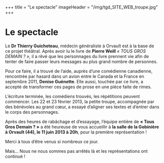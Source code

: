 +++
title = "Le spectacle"
imageHeader = "/img/tgd_SITE_WEB_troupe.jpg"
+++

# Le spectacle 

Le **Dr Thierry Guicheteau**, médecin généraliste à Orvault est à la base de ce projet théâtral. Après avoir lu le livre de **Pierre Weill** *« TOUS GROS DEMAIN ? »*, il a rêvé que les personnages du livre prennent vie afin de tenter de faire passer leurs messages au plus grand nombre de personnes.

Pour ce faire, il a trouvé de l’aide, auprès d’une comédienne canadienne, rencontrée par hasard dans un avion entre le Canada et la France en septembre 2011, **Denise Guénette**. Elle aussi, touchée par ce livre, a accepté de transformer ces pages de prose en une pièce faite de rimes.

L’écriture terminée, les comédiens trouvés, les répétitions peuvent commencer. Les 22 et 23 février 2013, la petite troupe, accompagnée par des bénévoles au grand cœur, a essayé d’aligner ses textes et d’entrer dans le corps des personnages.

Après des heures de rabâchage et d’essayage, l’équipe entière de **« Tous Gros Demain ? »** a été heureuse de vous accueillir à **la salle de la Gobinière à Orvault (44), le 11 juin 2013 à 20h**, pour la première représentation !

Merci à tous d’être venus si nombreux ce jour.

Mais… Nous ne nous sommes pas arrêtés là et les représentations ont continué !
